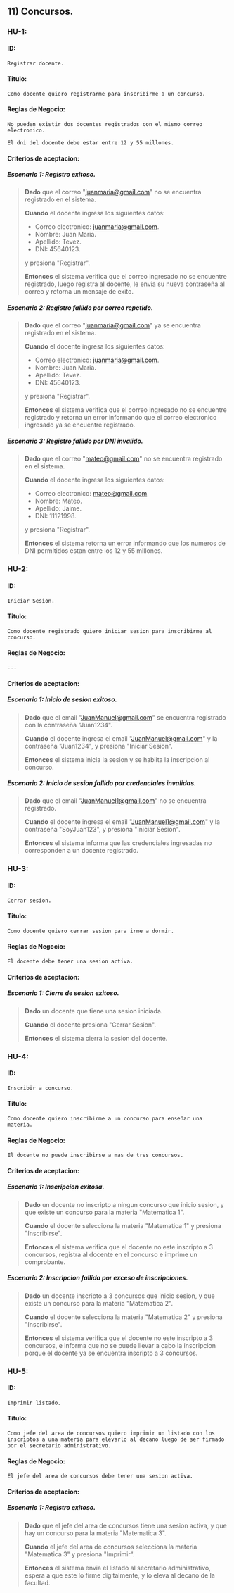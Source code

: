 ## 11) Concursos.
### HU-1:
#### ID:
`Registrar docente.`
#### Titulo:
`Como docente quiero registrarme para inscribirme a un concurso.`
#### Reglas de Negocio:
`No pueden existir dos docentes registrados con el mismo correo electronico.`

`El dni del docente debe estar entre 12 y 55 millones.`

#### Criterios de aceptacion:
##### Escenario 1: Registro exitoso.
>**Dado** que el correo "juanmaria@gmail.com" no se encuentra registrado en el sistema.
>
>**Cuando** el docente ingresa los siguientes datos:
> - Correo electronico: juanmaria@gmail.com.
> - Nombre: Juan Maria.
> - Apellido: Tevez.
> - DNI: 45640123.
>
> y presiona "Registrar".
>
>**Entonces** el sistema verifica que el correo ingresado no se encuentre registrado, luego registra al docente, le envia su nueva contraseña al correo y retorna un mensaje de exito.

##### Escenario 2: Registro fallido por correo repetido.
>**Dado** que el correo "juanmaria@gmail.com" ya se encuentra registrado en el sistema.
>
>**Cuando** el docente ingresa los siguientes datos:
> - Correo electronico: juanmaria@gmail.com.
> - Nombre: Juan Maria.
> - Apellido: Tevez.
> - DNI: 45640123.
>
> y presiona "Registrar".
>
>**Entonces** el sistema verifica que el correo ingresado no se encuentre registrado y retorna un error informando que el correo electronico ingresado ya se encuentre registrado.

##### Escenario 3: Registro fallido por DNI invalido.
>**Dado** que el correo "mateo@gmail.com" no se encuentra registrado en el sistema.
>
>**Cuando** el docente ingresa los siguientes datos:
> - Correo electronico: mateo@gmail.com.
> - Nombre: Mateo.
> - Apellido: Jaime.
> - DNI: 11121998.
>
> y presiona "Registrar".
>
>**Entonces** el sistema retorna un error informando que los numeros de DNI permitidos estan entre los 12 y 55 millones.

### HU-2:
#### ID:
`Iniciar Sesion.`
#### Titulo:
`Como docente registrado quiero iniciar sesion para inscribirme al concurso.`
#### Reglas de Negocio:
`---`
#### Criterios de aceptacion:
##### Escenario 1: Inicio de sesion exitoso.
>**Dado** que el email "JuanManuel@gmail.com" se encuentra registrado con la contraseña "Juan1234".
>
>**Cuando** el docente ingresa el email "JuanManuel@gmail.com" y la contraseña "Juan1234", y presiona "Iniciar Sesion".
>
>**Entonces** el sistema inicia la sesion y se hablita la inscripcion al concurso.

##### Escenario 2: Inicio de sesion fallido por credenciales invalidas.
>**Dado** que el email "JuanManuel1@gmail.com" no se encuentra registrado.
>
>**Cuando** el docente ingresa el email "JuanManuel1@gmail.com" y la contraseña "SoyJuan123", y presiona "Iniciar Sesion".
>
>**Entonces** el sistema informa que las credenciales ingresadas no corresponden a un docente registrado.

### HU-3:
#### ID:
`Cerrar sesion.`
#### Titulo:
`Como docente quiero cerrar sesion para irme a dormir.`
#### Reglas de Negocio:
`El docente debe tener una sesion activa.`

#### Criterios de aceptacion:
##### Escenario 1: Cierre de sesion exitoso.
>**Dado** un docente que tiene una sesion iniciada.
>
>**Cuando** el docente presiona "Cerrar Sesion".
>
>**Entonces** el sistema cierra la sesion del docente.

### HU-4:
#### ID:
`Inscribir a concurso.`
#### Titulo:
`Como docente quiero inscribirme a un concurso para enseñar una materia.`
#### Reglas de Negocio:
`El docente no puede inscribirse a mas de tres concursos.`
#### Criterios de aceptacion:
##### Escenario 1: Inscripcion exitosa.
>**Dado** un docente no inscripto a ningun concurso que inicio sesion, y que existe un concurso para la materia "Matematica 1".
>
>**Cuando** el docente selecciona la materia "Matematica 1" y presiona "Inscribirse".
>
>**Entonces** el sistema verifica que el docente no este inscripto a 3 concursos, registra al docente en el concurso e imprime un comprobante.

##### Escenario 2: Inscripcion fallida por exceso de inscripciones.
>**Dado** un docente inscripto a 3 concursos que inicio sesion, y que existe un concurso para la materia "Matematica 2".
>
>**Cuando** el docente selecciona la materia "Matematica 2" y presiona "Inscribirse".
>
>**Entonces** el sistema verifica que el docente no este inscripto a 3 concursos, e informa que no se puede llevar a cabo la inscripcion porque el docente ya se encuentra inscripto a 3 concursos.

### HU-5:
#### ID:
`Imprimir listado.`
#### Titulo:
`Como jefe del area de concursos quiero imprimir un listado con los inscriptos a una materia para elevarlo al decano luego de ser firmado por el secretario administrativo.`
#### Reglas de Negocio:
`El jefe del area de concursos debe tener una sesion activa.`

#### Criterios de aceptacion:
##### Escenario 1: Registro exitoso.
>**Dado** que el jefe del area de concursos tiene una sesion activa, y que hay un concurso para la materia "Matematica 3".
>
>**Cuando** el jefe del area de concursos selecciona la materia "Matematica 3" y presiona "Imprimir".
>
>**Entonces** el sistema envia el listado al secretario administrativo, espera a que este lo firme digitalmente, y lo eleva al decano de la facultad.
